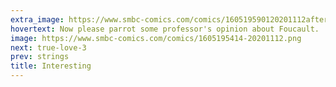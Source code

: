 ```yaml
---
extra_image: https://www.smbc-comics.com/comics/160519590120201112after.png
hovertext: Now please parrot some professor's opinion about Foucault.
image: https://www.smbc-comics.com/comics/1605195414-20201112.png
next: true-love-3
prev: strings
title: Interesting
---
```

